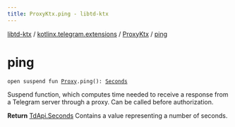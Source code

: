 ```yaml
---
title: ProxyKtx.ping - libtd-ktx
---
```


[libtd-ktx](../../index.html) / [kotlinx.telegram.extensions](../index.html) / [ProxyKtx](index.html) / [ping](./ping.html)

# ping

`open suspend fun `[`Proxy`](https://tdlibx.github.io/td/docs/org/drinkless/td/libcore/telegram/TdApi.Proxy.html)`.ping(): `[`Seconds`](https://tdlibx.github.io/td/docs/org/drinkless/td/libcore/telegram/TdApi.Seconds.html)

Suspend function, which computes time needed to receive a response from a Telegram server
through a proxy. Can be called before authorization.

**Return**
[TdApi.Seconds](https://tdlibx.github.io/td/docs/org/drinkless/td/libcore/telegram/TdApi.Seconds.html) Contains a value representing a number of seconds.

